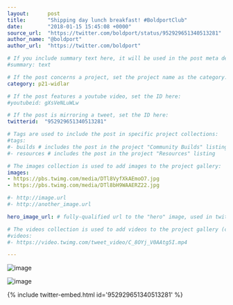 ```yaml
---
layout:      post
title:       "Shipping day lunch breakfast! #BoldportClub"
date:        "2018-01-15 15:45:08 +0000"
source_url:  "https://twitter.com/boldport/status/952929651340513281"
author_name: "@boldport"
author_url:  "https://twitter.com/boldport"

# If you include summary text here, it will be used in the post meta description instead of an excerpt from the post body
#summary: text

# If the post concerns a project, set the project name as the category:
category: p21-widlar

# If the post features a youtube video, set the ID here:
#youtubeid: gXsVeNLuWLw

# If the post is mirroring a tweet, set the ID here:
twitterid:  "952929651340513281"

# Tags are used to include the post in specific project collections:
#tags:
#- builds # includes the post in the project "Community Builds" listing
#- resources # includes the post in the project "Resources" listing

# The images collection is used to add images to the project gallery:
images:
- https://pbs.twimg.com/media/DTl8VyfXkAEmoO7.jpg
- https://pbs.twimg.com/media/DTl8bH9WAAERZ22.jpg

#- http://image.url
#- http://another_image.url

hero_image_url: # fully-qualified url to the "hero" image, used in twitter cards for example

# The videos collection is used to add videos to the project gallery (currently only mp4):
#videos:
#- https://video.twimg.com/tweet_video/C_8OYj_V0AAtg5I.mp4

---
```


![image](https://pbs.twimg.com/media/DTl8VyfXkAEmoO7.jpg)

![image](https://pbs.twimg.com/media/DTl8bH9WAAERZ22.jpg)

{% include twitter-embed.html id='952929651340513281' %}


